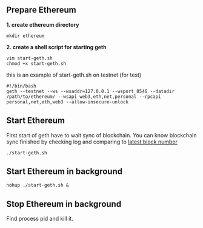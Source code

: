 ## Prepare Ethereum

**1. create ethereum directory**
```
mkdir ethereum
```

**2. create a shell script for starting geth**
```
vim start-geth.sh
chmod +x start-geth.sh
```

this is an example of start-geth.sh on testnet (for test)
```
#!/bin/bash
geth --testnet --ws --wsaddr=127.0.0.1 --wsport 8546 --datadir /path/to/ethereum/ --wsapi web3,eth,net,personal --rpcapi personal,net,eth,web3 --allow-insecure-unlock
```

## Start Ethereum
First start of geth have to wait sync of blockchain.
You can know blockchain sync finished by checking log and comparing to [latest block number](https://etherscan.io/blocks)
```
./start-geth.sh
```
## Start Ethereum in background
```
nohup ./start-geth.sh &
```

## Stop Ethereum in background
Find process pid and kill it.
